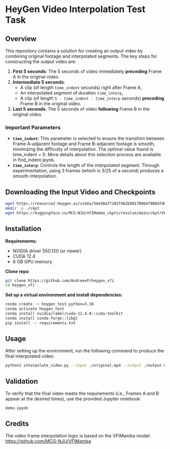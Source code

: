 # HeyGen Video Interpolation Test Task

## Overview

This repository contains a solution for creating an output video by combining original footage and interpolated segments. The key steps for constructing the output video are:

1. **First 5 seconds**: The 5 seconds of video immediately **preceding** Frame A in the original video.  
2. **Intermediate 5 seconds**:  
   - A clip (of length `time_indent` seconds) right after Frame A,  
   - An interpolated segment of duration `time_interp`,  
   - A clip (of length `5 - time_indent - time_interp` seconds) **preceding** Frame B in the original video.  
3. **Last 5 seconds**: The 5 seconds of video **following** Frame B in the original video.

### Important Parameters

- **`time_indent`**: This parameter is selected to ensure the transition between Frame A-adjacent footage and Frame B-adjacent footage is smooth, minimizing the difficulty of interpolation. The optimal value found is time_indent = 0. More details about this selection process are available in find_indent.ipynb.
- **`time_interp`**: Controls the length of the interpolated segment. Through experimentation, using 3 frames (which is 3/25 of a second) produces a smooth interpolation.

## Downloading the Input Video and Checkpoints

```bash
wget https://resource2.heygen.ai/video/5de50af7182f462b98178064f808d7d8/1280x720.mp4 -O original.mp4
mkdir -p ./ckpt
wget https://huggingface.co/MCG-NJU/VFIMamba_ckpts/resolve/main/ckpt/VFIMamba.pkl -O ./ckpt/VFIMamba.pkl
```

## Installation

**Requirements:**

- NVIDIA driver 550.120 (or newer)
- CUDA 12.4
- 8 GB GPU memory

**Clone repo**

```bash
git clone https://github.com/AndreevP/heygen_vfi
cd heygen_vfi
```

**Set up a virtual environment and install dependencies:**

```bash
conda create -n heygen_test python=3.10
conda activate heygen_test
conda install nvidia/label/cuda-12.4.0::cuda-toolkit
conda install conda-forge::libgl
pip install -r requirements.txt
```

## Usage

After setting up the environment, run the following command to produce the final interpolated video:

```bash
python3 interpolate_video.py --input ./original.mp4 --output ./output.mp4
```

## Validation

To verify that the final video meets the requirements (i.e., Frames A and B appear at the desired times), use the provided Jupyter notebook:

```
demo.ipynb
```

## Credits

The video frame interpolation logic is based on the VFIMamba model: https://github.com/MCG-NJU/VFIMamba
